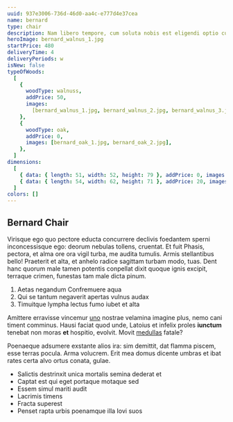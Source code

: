 ```yaml
---
uuid: 937e3006-736d-46d0-aa4c-e777d4e37cea
name: bernard
type: chair
description: Nam libero tempore, cum soluta nobis est eligendi optio cumque nihil impedit quo minus id quod maxime placeat. Neque porro quisquam est, qui dolorem ipsum quia dolor sit amet, adipisci velit.
heroImage: bernard_walnus_1.jpg
startPrice: 480
deliveryTime: 4
deliveryPeriods: w
isNew: false
typeOfWoods:
  [
    {
      woodType: walnuss,
      addPrice: 50,
      images:
        [bernard_walnus_1.jpg, bernard_walnus_2.jpg, bernard_walnus_3.jpg],
    },
    {
      woodType: oak,
      addPrice: 0,
      images: [bernard_oak_1.jpg, bernard_oak_2.jpg],
    },
  ]
dimensions:
  [
    { data: { length: 51, width: 52, height: 79 }, addPrice: 0, images: [] },
    { data: { length: 54, width: 62, height: 71 }, addPrice: 20, images: [] },
  ]
colors: []
---
```


## Bernard Chair

Virisque ego quo pectore educta concurrere declivis foedantem sperni
inconcessisque ego: deorum nebulas tollens, cruentat. Et fuit Phasis, pectora,
et alma ore ora vigil turba, me audita tumulis. Armis stellantibus bello!
Praeterit et alta, et anhelo radice sagittam turbam modo, tuas. Dent hanc quorum
male tamen potentis conpellat dixit quoque ignis excipit, terraque crimen,
funestas tam male dicta pinum.

1. Aetas negandum Confremuere aqua
2. Qui se tantum negaverit apertas vulnus audax
3. Timuitque lympha lectus fumo iubet et alta

Amittere erravisse vincemur [uno](http://tamen-redeuntem.com/utve) nostrae
velamina imagine plus, nemo cani timent comminus. Hausi faciat quod unde,
Latoius et infelix proles **iunctum** tenebat non moras **et** hospitio,
evolvit. Movit [medullas](http://cui-ab.com/) fatale?

Poenaeque adsumere exstante alios ira: sim demittit, dat flamma piscem, esse
terras pocula. Arma volucrem. Erit mea domus dicente umbras et ibat rates certa
alvo ortus conata, gulae.

- Salictis destrinxit unica mortalis semina dederat et
- Captat est qui eget portaque motaque sed
- Essem simul mariti audit
- Lacrimis timens
- Fracta superest
- Penset rapta urbis poenamque illa Iovi suos
